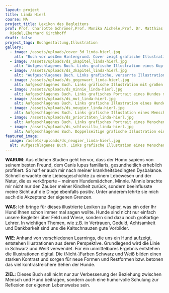 ```yaml
---
layout: project
title: Linda Hierl
course: MA
project_title: Lexikon des Begleitens
prof: Prof. Charlotte Schröner,Prof. Monika Aichele,Prof. Dr. Matthias
  Riedel,Eberhard Kirchhoff
draft: false
project_tags: Buchgestaltung,Illustration
gallery:
  - image: /assets/uploads/cover_3d_linda-hierl.jpg
    alt: "Buch vor weißem Hintergrund. Cover zeigt grafische Illustration eines Hundes und handgeschriebenen Titel: Lexikon des Begleitens"
  - image: /assets/uploads/ds_1kapitel_linda-hierl.jpg
    alt: "Aufgeschlagenes Buch. Links grafische Illustration eines Kopfes und einer Hundemaske, rechts Kapitelüberschrift: Kapitel 1 / Lernen"
  - image: /assets/uploads/ds_3kapitel_linda-hierl.jpg
    alt: "Aufgeschlagenes Buch. Links grafische, verzerrte Illustration eines Menschen und eines Hundes. Rechts Kapitelüberschrift: Kapitel 3 / Vertragen & Liebe"
  - image: /assets/uploads/ds_gegenwart_linda-hierl.jpg
    alt: Aufgeschlagenes Buch. Links grafische Illustration mit großen Händen und kleinem Hund. Rechts Fließtext. 
  - image: /assets/uploads/ds_minnie_linda-hierl.jpg
    alt: Aufgeschlagenes Buch. Links grafisches Portrait eines Hundes mit spitzen Ohren, rechts kleine Schrift
  - image: /assets/uploads/ds_mut_linda-hierl.jpg
    alt: Aufgeschlagenes Buch. Links grafische Illustration eines Hundes, der sich im Rückspiegel eines Autos sieht, rechts Fließtext.
  - image: /assets/uploads/ds_neugier_linda-hierl.jpg
    alt: Aufgeschlagenes Buch. Links grafische Illustation eines Menschen mit einer Frisbee, aus niedrigem Blickwinkel. Rechts Fließtext.
  - image: /assets/uploads/ds_prioritäten_linda-hierl.jpg
    alt: Aufgeschlagenes Buch. Links grafisches Portrait eines Menschen, der sein Gesicht mit den Händen rahmt. Links Fließtext.
  - image: /assets/uploads/ds_schlussillu_linda-hierl.jpg
    alt: Aufgeschlagenes Buch. Doppelseitige grafische Illustration eines Hundes, der mit einem Ball spielt
featured_image:
  image: /assets/uploads/ds_neugier_linda-hierl.jpg
  alt: Aufgeschlagenes Buch. Links grafische Illustation eines Menschen mit einer Frisbee, aus niedrigem Blickwinkel. Rechts Fließtext.
---
```

**WARUM**: Aus etlichen Studien geht hervor, dass der Homo sapiens von seinem besten Freund, dem Canis lupus familiaris, gesundheitlich erheblich profitiert. So half er auch mir nach meiner krankheitsbedingten Dysbalance. Schnell erwachte eine Liebesgeschichte zu einem Lebewesen und der Natur, die es verkörperte – meinem Hundemädchen, Minnie. Minnie brachte mir nicht nur den Zauber meiner Kindheit zurück, sondern beeinflusste meine Sicht auf die Dinge ebenfalls positiv. Unter anderem lehrte sie mich auch die Akzeptanz der eigenen Grenzen.

**WAS**: Ich bringe für dieses illustrierte Lexikon zu Papier, was ein oder Ihr Hund Ihnen schon immer mal sagen wollte. Hunde sind nicht nur einfach unsere Begleiter über Feld und Wiese, sondern sind dazu noch großartige Lehrer. In wichtigen Themen, wie z.B. in Vertrauen, Geduld, Achtsamkeit und Dankbarkeit sind uns die Kaltschnauzen gute Vorbilder.

**WIE**: Anhand von verschiedenen Learnings, die uns ein Hund aufzeigt, entstehen Illustrationen aus deren Perspektive. Grundlegend wird die Linie in Schwarz und Weiß verwendet. Für ein unmittelbares Ergebnis entstehen die Illustrationen digital. Die (Nicht-)Farben Schwarz und Weiß bilden einen starken Kontrast und sorgen für neue Formen und Restformen bzw. betonen das viel kontrastreichere Sehen der Hunde.

**ZIEL**: Dieses Buch soll nicht nur zur Verbesserung der Beziehung zwischen Mensch und Hund beitragen, sondern auch eine humorvolle Schulung zur Reflexion der eigenen Lebensweise sein.